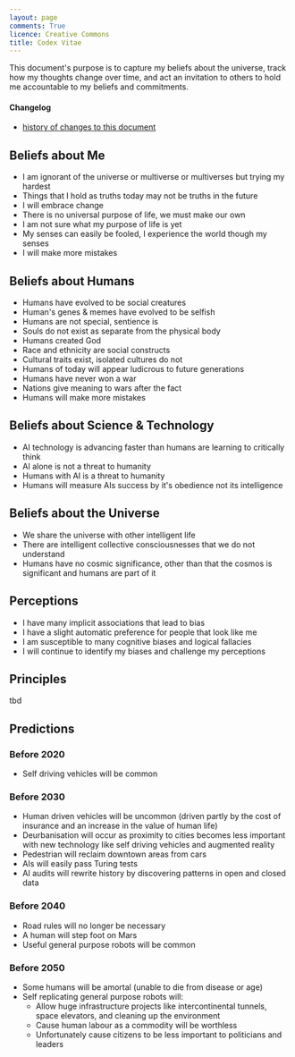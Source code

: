 ```yaml
---
layout: page
comments: True
licence: Creative Commons
title: Codex Vitae
---
```


This document's purpose is to capture my beliefs about the universe, track how my thoughts change over time, and act an invitation to others to hold me accountable to my beliefs and commitments.

#### Changelog
- [history of changes to this document](https://github.com/gregology/gregology.github.io/commits/master/codex.md)

## Beliefs about Me

- I am ignorant of the universe or multiverse or multiverses but trying my hardest
- Things that I hold as truths today may not be truths in the future
- I will embrace change
- There is no universal purpose of life, we must make our own
- I am not sure what my purpose of life is yet
- My senses can easily be fooled, I experience the world though my senses
- I will make more mistakes


## Beliefs about Humans

- Humans have evolved to be social creatures
- Human's genes & memes have evolved to be selfish
- Humans are not special, sentience is
- Souls do not exist as separate from the physical body
- Humans created God
- Race and ethnicity are social constructs
- Cultural traits exist, isolated cultures do not
- Humans of today will appear ludicrous to future generations
- Humans have never won a war
- Nations give meaning to wars after the fact
- Humans will make more mistakes


## Beliefs about Science & Technology

- AI technology is advancing faster than humans are learning to critically think
- AI alone is not a threat to humanity
- Humans with AI is a threat to humanity
- Humans will measure AIs success by it's obedience not its intelligence


## Beliefs about the Universe

- We share the universe with other intelligent life
- There are intelligent collective consciousnesses that we do not understand
- Humans have no cosmic significance, other than that the cosmos is significant and humans are part of it


## Perceptions

- I have many implicit associations that lead to bias
- I have a slight automatic preference for people that look like me
- I am susceptible to many cognitive biases and logical fallacies
- I will continue to identify my biases and challenge my perceptions


## Principles

tbd

## Predictions

### Before 2020

- Self driving vehicles will be common

### Before 2030

- Human driven vehicles will be uncommon (driven partly by the cost of insurance and an increase in the value of human life)
- Deurbanisation will occur as proximity to cities becomes less important with new technology like self driving vehicles and augmented reality
- Pedestrian will reclaim downtown areas from cars
- AIs will easily pass Turing tests
- AI audits will rewrite history by discovering patterns in open and closed data

### Before 2040

- Road rules will no longer be necessary
- A human will step foot on Mars
- Useful general purpose robots will be common

### Before 2050

- Some humans will be amortal (unable to die from disease or age)
- Self replicating general purpose robots will:
  - Allow huge infrastructure projects like intercontinental tunnels, space elevators, and cleaning up the environment
  - Cause human labour as a commodity will be worthless
  - Unfortunately cause citizens to be less important to politicians and leaders
